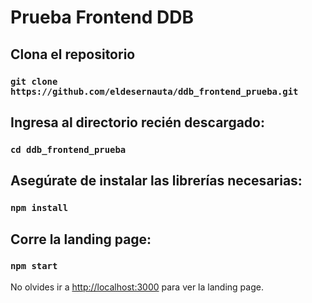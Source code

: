 # Prueba Frontend DDB

## Clona el repositorio

### `git clone https://github.com/eldesernauta/ddb_frontend_prueba.git`

## Ingresa al directorio recién descargado:

### `cd ddb_frontend_prueba`

## Asegúrate de instalar las librerías necesarias:

### `npm install`

## Corre la landing page:

### `npm start`

No olvides ir a [http://localhost:3000](http://localhost:3000) para ver la landing page.
